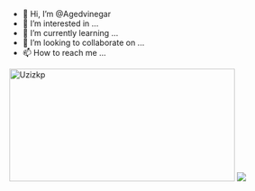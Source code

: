 - 👋 Hi, I’m @Agedvinegar
- 👀 I’m interested in ...
- 🌱 I’m currently learning ...
- 💞️ I’m looking to collaborate on ...
- 📫 How to reach me ...

<!---
Agedvinegar/Agedvinegar is a ✨ special ✨ repository because its `README.md` (this file) appears on your GitHub profile.
You can click the Preview link to take a look at your changes.
--->
<img  src="https://github-readme-stats.vercel.app/api?username=Agedvinegar&show_icons=true&theme=merko" width="400"  height="200" alt="Uzizkp" />
<!--<img  src="https://github-readme-stats.vercel.app/api/top-langs/?username=Agedvinegar&layout=compact&theme=radical&bg_color=0d1117"  />
<img  src=“https://github-profile-trophy.vercel.app/?username=Agedvinegar&theme=radical&margin-w=2&margin-h=2&column=4”  />
-->
<img src="https://count.getloli.com/get/@:Agedvinegar?theme=asoul" />
